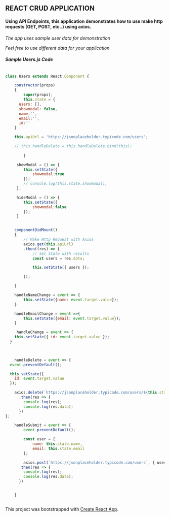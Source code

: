 ## REACT CRUD APPLICATION

#### Using API Endpoints, this application demonstrates how to use make http requests (GET, POST, etc..) using axios.



*The app uses sample user data for demonstration*

_Feel free to use different data for your application_

##### Sample Users.js Code 

```jsx

class Users extends React.Component {

 	constructor(props)
 	{
 		super(props);
 		this.state = {
      users: [],
      showmodal: false,
      name:'',
      email:'',
      id:''
    }

    this.apiUrl = 'https://jsonplaceholder.typicode.com/users';

    // this.handleDelete = this.handleDelete.bind(this);
	
	 	}

	 showModal = () => {
	 	this.setState({
	 		showmodal:true
	 	});
	 	// console.log(this.state.showmodal);
	 };

	 hideModal = () => {
	 	this.setState({
	 		showmodal:false
	 	});
	 }


 	componentDidMount()
 	{
 		// Make Http Request with Axios
 		axios.get(this.apiUrl)
 		.then((res) => {
 			// Set State with results
 			const users = res.data;

        	this.setState({ users });

 		});

 	}

 	handleNameChange = event => {
 		this.setState({name: event.target.value});
 	}

 	handleEmailChange = event =>{
 		this.setState({email: event.target.value});
 	}

 	 handleChange = event => {
    this.setState({ id: event.target.value });
  }

 	

    handleDelete = event => {
  event.preventDefault();

  this.setState({
  	id: event.target.value
  });

    axios.delete(`https://jsonplaceholder.typicode.com/users/${this.state.id}`)
      .then(res => {
        console.log(res);
        console.log(res.data);
      })
};

 	handleSubmit = event => {
 		event.preventDefault();

 		const user = {
 			name: this.state.name,
 			email: this.state.email
 		};

 		axios.post(`https://jsonplaceholder.typicode.com/users`, { user })
      .then(res => {
        console.log(res);
        console.log(res.data);
      })


 	}



```


This project was bootstrapped with [Create React App](https://github.com/facebookincubator/create-react-app).
